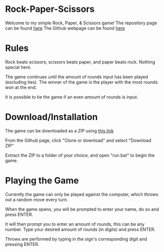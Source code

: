 # Rock-Paper-Scissors
Welcome to my simple Rock, Paper, & Scissors game!
The repository page can be found <a href="https://github.com/JDBrendel159/Rock-Paper-Scissors">here</a> 
The Github webpage can be found <a href="http://jdbrendel159.github.io/Rock-Paper-Scissors/">here</a>

# Rules
Rock beats scissors, scissors beats paper, and paper beats rock.  Nothing special here.

The game continues until the amount of rounds input has been played (excluding ties).
The winner of the game is the player with the most rounds won at the end.

It is possible to tie the game if an even amount of rounds is input. 

# Download/Installation
The game can be downloaded as a ZIP using <a href="https://github.com/JDBrendel159/Rock-Paper-Scissors/archive/master.zip">this link</a>

From the Github page, click "Clone or download" and select "Download ZIP"

Extract the ZIP to a folder of your choice, and open "run.bat" to begin the game.

# Playing the Game
Currently the game can only be played against the computer, which throws out a random move every turn.

When the game opens, you will be prompted to enter your name, do so and press ENTER.

It will then prompt you to enter an amount of rounds, this can be any number.
Type your desired amount of rounds (in digits) and press ENTER.

Throws are performed by typing in the sign's corresponding digit and pressing ENTER.
